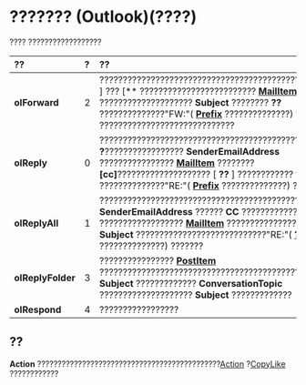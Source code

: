 
# ??????? (Outlook)(????)

???? ??????????????????



|**??**|**?**|**??**|
|:-----|:-----|:-----|
|**olForward**|2|???????????????????????????????????????????  ** **??** ] ??? [** ????????????????????????? **[MailItem](14197346-05d2-0250-fa4c-4a6b07daf25f.md)** ???????????????????? **Subject** ???????? **??** ??????????????"FW:"( **[Prefix](82263675-b1c4-7190-784a-1741c70329c1.md)** ??????????????) ??????? ?????????????????????????????|
|**olReply**|0|???????????????????????????????????????????? ? **?**????????????????? **SenderEmailAddress** ???????????????? **[MailItem](14197346-05d2-0250-fa4c-4a6b07daf25f.md)** ???????? **[cc]**???????????????????? [ **??** ] ???????????? **??** ??????????????"RE:"( **[Prefix](82263675-b1c4-7190-784a-1741c70329c1.md)** ??????????????) ???????|
|**olReplyAll**|1|??????????????????????????????????????????????????  **SenderEmailAddress** ?????? **CC** ???????????????? **To** ?????????????????? **[MailItem](14197346-05d2-0250-fa4c-4a6b07daf25f.md)** ??????????????????? **Subject** ????????????????????????????"RE:"( **[???????](82263675-b1c4-7190-784a-1741c70329c1.md)** ??????????????) ???????|
|**olReplyFolder**|3|????????????????  **[PostItem](de44065d-4e93-315a-279f-7b92f09c0465.md)** ??????????????????????????????????????????? **Subject** ????????????? **ConversationTopic** ???????????????????? **Subject** ?????????????|
|**olRespond**|4|?????????????????|

## ??

 **Action** ?????????????????????????????????????????????[Action](22bd8d4a-9cf4-bd37-011b-8da3dfadf761.md) ?[CopyLike](4cde4458-1bf1-7673-1c5f-d3d9c4e9b8f6.md) ????????????

